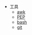 * 工具
  * [awk](/AWK/awk_magic.md)
  * [PEP](/python_mania/coding_regulation.md)
  * [bash](/bash_mania/bash_magic.md)
  * [git](/git/git_tutorial.md)
